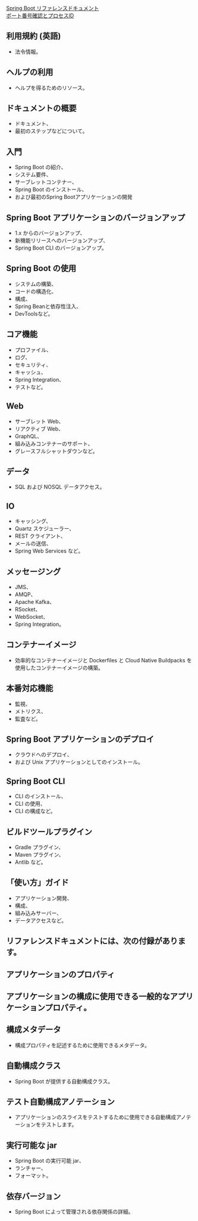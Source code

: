 [Spring Boot リファレンスドキュメント](https://spring.pleiades.io/spring-boot/docs/current/reference/html)  
[ポート番号確認とプロセスID](https://www.projectgroup.info/tips/Windows/comm_0133.html)

## 利用規約 (英語) 	
- 法令情報。

## ヘルプの利用	
- ヘルプを得るためのリソース。

## ドキュメントの概要	
- ドキュメント、
- 最初のステップなどについて。

## 入門	
- Spring Boot の紹介、
- システム要件、
- サーブレットコンテナー、
- Spring Boot のインストール、
- および最初のSpring Bootアプリケーションの開発

## Spring Boot アプリケーションのバージョンアップ	
- 1.x からのバージョンアップ、
- 新機能リリースへのバージョンアップ、
- Spring Boot CLI のバージョンアップ。

## Spring Boot の使用	
- システムの構築、
- コードの構造化、
- 構成、
- Spring Beanと依存性注入、
- DevToolsなど。

## コア機能	
- プロファイル、
- ログ、
- セキュリティ、
- キャッシュ、
- Spring Integration、
- テストなど。

## Web	
- サーブレット Web、
- リアクティブ Web、
- GraphQL、
- 組み込みコンテナーのサポート、
- グレースフルシャットダウンなど。

## データ	
- SQL および NOSQL データアクセス。

## IO	
- キャッシング、
- Quartz スケジューラー、
- REST クライアント、
- メールの送信、
- Spring Web Services など。

## メッセージング	
- JMS、
- AMQP、
- Apache Kafka、
- RSocket、
- WebSocket、
- Spring Integration。

## コンテナーイメージ	
- 効率的なコンテナーイメージと Dockerfiles と Cloud Native Buildpacks を使用したコンテナーイメージの構築。

## 本番対応機能	
- 監視、
- メトリクス、
- 監査など。

## Spring Boot アプリケーションのデプロイ	
- クラウドへのデプロイ、
- および Unix アプリケーションとしてのインストール。

## Spring Boot CLI	
- CLI のインストール、
- CLI の使用、
- CLI の構成など。

## ビルドツールプラグイン	
- Gradle プラグイン、
- Maven プラグイン、
- Antlib など。

## 「使い方」ガイド	
- アプリケーション開発、
- 構成、
- 組み込みサーバー、
- データアクセスなど。

## リファレンスドキュメントには、次の付録があります。

## アプリケーションのプロパティ	
## アプリケーションの構成に使用できる一般的なアプリケーションプロパティ。

## 構成メタデータ	
- 構成プロパティを記述するために使用できるメタデータ。

## 自動構成クラス	
- Spring Boot が提供する自動構成クラス。

## テスト自動構成アノテーション	
- アプリケーションのスライスをテストするために使用できる自動構成アノテーションをテストします。

## 実行可能な jar	
- Spring Boot の実行可能 jar、
- ランチャー、
- フォーマット。

## 依存バージョン	
- Spring Boot によって管理される依存関係の詳細。
